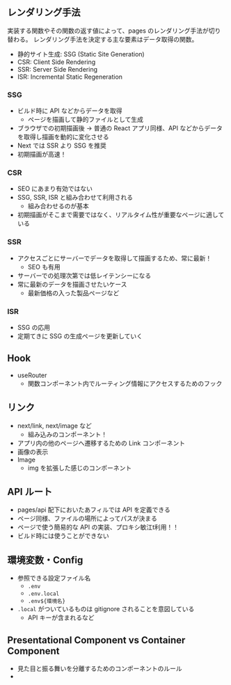 ## レンダリング手法

実装する関数やその関数の返す値によって、pages のレンダリング手法が切り替わる。
レンダリング手法を決定する主な要素はデータ取得の関数。

- 静的サイト生成: SSG (Static Site Generation)
- CSR: Client Side Rendering
- SSR: Server Side Rendering
- ISR: Incremental Static Regeneration

### SSG

- ビルド時に API などからデータを取得
  - ページを描画して静的ファイルとして生成
- ブラウザでの初期描画後 → 普通の React アプリ同様、API などからデータを取得し描画を動的に変化させる
- Next では SSR より SSG を推奨
- 初期描画が高速！

### CSR

- SEO にあまり有効ではない
- SSG, SSR, ISR と組み合わせて利用される
  - 組み合わせるのが基本
- 初期描画がそこまで需要ではなく、リアルタイム性が重要なページに適している

### SSR

- アクセスごとにサーバーでデータを取得して描画するため、常に最新！
  - SEO も有用
- サーバーでの処理次第では低レイテンシーになる
- 常に最新のデータを描画させたいケース
  - 最新価格の入った製品ページなど

### ISR

- SSG の応用
- 定期てきに SSG の生成ページを更新していく

## Hook

- useRouter
  - 関数コンポーネント内でルーティング情報にアクセスするためのフック

## リンク

- next/link, next/image など
  - 組み込みのコンポーネント！
- アプリ内の他のページへ遷移するための Link コンポーネント
- 画像の表示
- Image
  - img を拡張した感じのコンポーネント

## API ルート

- pages/api 配下においたあフィルでは API を定義できる
- ページ同様、ファイルの場所によってパスが決まる
- ページで使う簡易的な API の実装、プロキシ敏江t利用！！
- ビルド時には使うことができない

## 環境変数・Config

- 参照できる設定ファイル名
  - `.env`
  - `.env.local`
  - `.env${環境名}`
- `.local` がついているものは gitignore されることを意図している
  - API キーが含まれるなど

## Presentational Component vs Container Component

- 見た目と振る舞いを分離するためのコンポーネントのルール
- 
